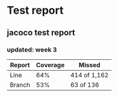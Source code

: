 # Test report

## jacoco test report 

### updated: week 3

| Report          | Coverage | Missed        |
|-----------------|----------|---------------|
| Line   | 	64%     | 414 of 1,162   |
| Branch | 53%     | 	63 of 136    |
